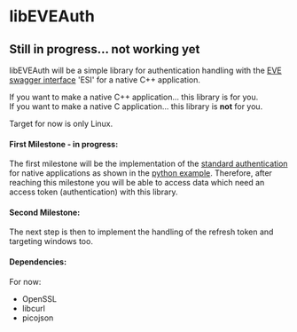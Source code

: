 # libEVEAuth
## Still in progress... not working yet
libEVEAuth will be a simple library for authentication handling with the 
[EVE swagger interface](https://github.com/esi/esi-docs) 'ESI' for a native C++ application.

If you want to make a native C++ application... this library is for you.\
If you want to make a native C application... this library is **not** for you.

Target for now is only Linux.

#### First Milestone - in progress:
The first milestone will be the implementation of the 
[standard authentication](https://github.com/esi/esi-docs/blob/master/docs/sso/native_sso_flow.md) 
for native applications as shown in the [python example](https://github.com/esi/esi-docs/tree/master/examples/python/sso). 
Therefore, after reaching this milestone you will be able to access
data which need an access token (authentication) with this library.

#### Second Milestone:
The next step is then to implement the handling of the refresh token and targeting windows too.

#### Dependencies:
For now:
- OpenSSL
- libcurl
- picojson
